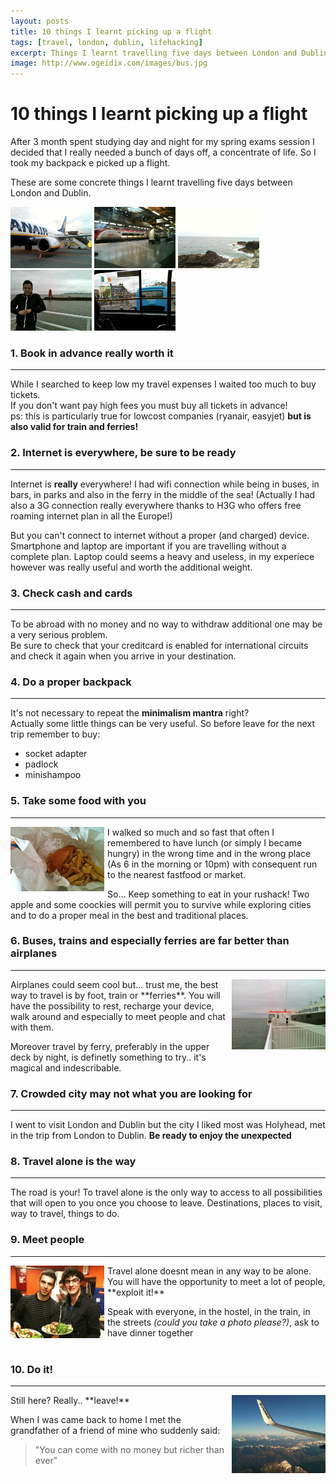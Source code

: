 ```yaml
---
layout: posts
title: 10 things I learnt picking up a flight
tags: [travel, london, dublin, lifehacking]
excerpt: Things I learnt travelling five days between London and Dublin...
image: http://www.ogeidix.com/images/bus.jpg
---
```

10 things I learnt picking up a flight
======================================

After 3 month spent studying day and night for my spring exams session I decided that I really needed a bunch of days off, a concentrate of life. So I took my backpack e picked up a flight.

These are some concrete things I learnt travelling five days between London and Dublin.

<img src="/images/airplane.jpg" style="width: 130px">
<img src="/images/train.jpg" style="width: 130px">
<img src="/images/sea.jpg" style="width: 130px">
<img src="/images/ferry.jpg" style="width: 130px">
<img src="/images/bus.jpg" style="width: 130px">


### 1. Book in advance really worth it
-----------------------------------
While I searched to keep low my travel expenses I waited too much to buy tickets.  
If you don't want pay high fees you must buy all tickets in advance!  
ps: this is particularly true for lowcost companies (ryanair, easyjet) **but is also valid for train and ferries!**

### 2. Internet is everywhere, be sure to be ready
---------------------------------------------------
Internet is **really** everywhere! I had wifi connection while being in buses, in bars, in parks and also in the ferry in the middle of the sea!
(Actually I had also a 3G connection really everywhere thanks to H3G who offers free roaming internet plan in all the Europe!)

But you can't connect to internet without a proper (and charged) device.
Smartphone and laptop are important if you are travelling without a complete plan.
Laptop could seems a heavy and useless, in my experiece however was really useful and worth the additional weight.

### 3. Check cash and cards
-----------------------
To be abroad with no money and no way to withdraw additional one may be a very serious problem.  
Be sure to check that your creditcard is enabled for international circuits and check it again when you arrive in your destination.

### 4. Do a proper backpack
----------------------
It's not necessary to repeat the **minimalism mantra** right?  
Actually some little things can be very useful. So before leave for the next trip remember to buy:

- socket adapter
- padlock
- minishampoo


### 5. Take some food with you
-------
<img src="/images/chips.jpg" style="width: 150px; float:left; margin: 0px 5px 10px 0px">
I walked so much and so fast that often I remembered to have lunch (or simply I became hungry) in the wrong time and in the wrong place (As 6 in the morning or 10pm) with consequent run to the nearest fastfood or market.

So... Keep something to eat in your rushack! Two apple and some coockies will permit you to survive while exploring cities and to do a proper meal in the best and traditional places.


### 6. Buses, trains and especially ferries are far better than airplanes
---------------------------------------------------------------
<img src="/images/ferry2.jpg" style="width: 150px; float:right;  margin: 0px 0px 10px 5px">
Airplanes could seem cool but... trust me, the best way to travel is by foot, train or **ferries**. You will have the possibility to rest, recharge your device, walk around and especially to meet people and chat with them.

Moreover travel by ferry, preferably in the upper deck by night, is definetly something to try.. it's magical and indescribable.

### 7. Crowded city may not what you are looking for
------------------------------------------------
I went to visit London and Dublin but the city I liked most was Holyhead, met in the trip from London to Dublin. **Be ready to enjoy the unexpected**

### 8. Travel alone is the way
--------------------------
The road is your! To travel alone is the only way to access to all possibilities that will open to you once you choose to leave. Destinations, places to visit, way to travel, things to do.

### 9. Meet people
--------------
<img src="/images/friends.jpg" style="width: 150px; float:left; margin: 0px 5px 10px 0px">
Travel alone doesnt mean in any way to be alone. You will have the opportunity to meet a lot of people, **exploit it!**

Speak with everyone, in the hostel, in the train, in the streets *(could you take a photo please?)*, ask to have dinner together
<br /><br />

### 10. Do it! 
----------
<img src="/images/go.jpg" style="width: 150px; float:right;  margin: 0px 0px 10px 5px">
Still here? Really.. **leave!**

When I was came back to home I met the grandfather of a friend of mine who suddenly said:
> "You can come with no money but richer than ever"

<br /><br />